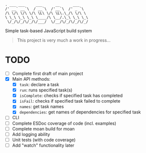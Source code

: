 ```
. ___ ___     ___      __      ___
/' __` __`\  / __`\  /'__`\  /' _ `\
/\ \/\ \/\ \/\ \L\ \/\ \L\.\_/\ \/\ \
\ \_\ \_\ \_\ \____/\ \__/.\_\ \_\ \_\
 \/_/\/_/\/_/\/___/  \/__/\/_/\/_/\/_/
```

Simple task-based JavaScript build system

> This project is very much a work in progress...

# TODO

- [ ] Complete first draft of main project
- [x] Main API methods:
  - [x] `task`: declare a task
  - [x] `run`: runs specified task(s)
  - [x] `isComplete`: checks if specified task has completed
  - [x] `isFail`: checks if specified task failed to complete
  - [x] `names`: get task names
  - [x] `dependencies`: get names of dependencies for specified task
- [ ] CLI
- [ ] Complete ESDoc coverage of code (incl. examples)
- [ ] Complete moan build for moan
- [ ] Add logging ability
- [ ] Unit tests (with code coverage)
- [ ] Add "watch" functionality later